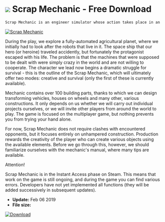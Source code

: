 # ![](https://cdn.softexe.net/static/icon/win.gif) Scrap Mechanic  - Free Download

```sh
Scrap Mechanic is an engineer simulator whose action takes place in an open world.
```
[![Scrap Mechanic](https://gallery.dpcdn.pl/imgc/Tools/89629/g_-_420x350_1.5_-_xa1477e5d-8a0b-4127-bb97-9f0067fe69cd.jpg)](https://softexe.net/win/games-entertainment/simulators/scrap-mechanic:apdf.html)

During the play, we explore a fully-automated agricultural planet, where we initially had to look after the robots that live in it. The space ship that our hero (or heroine) traveled accidently, but fortunately the protagonist escaped with his life. The problem is that the machines that were supposed to be dealt with were simply crazy in the world and are not willing to cooperate. The character we lead now begins a dramatic struggle for survival - this is the outline of the Scrap Mechanic, which will ultimately offer two modes: creative and survival (only the first of these is currently available).
 
 Mechanic contains over 100 building parts, thanks to which we can design transforming vehicles, houses on wheels and many other, various constructions. It only depends on us whether we will carry out individual projects ourselves, or we will invite other players from around the world to play. The game is focused on the multiplayer game, but nothing prevents you from trying your hand alone.
 
 For now, Scrap Mechanic does not require clashes with encountered opponents, but it focuses entirely on unhampered construction. Production rewards the creativity of the player who can create various objects using the available elements. Before we go through this, however, we should familiarize ourselves with the mechanic's manual, where many tips are available.
 
 Attention!
 
 Scrap Mechanic is in the Instant Access phase on Steam. This means that work on the game is still ongoing, and during the game you can find various errors. Developers have not yet implemented all functions (they will be added successively in subsequent updates).


- **Update:** Feb 06 2019
- **File size:** 

[![Download](https://cdn.softexe.net/static/img/download.png)](https://softexe.net/win/games-entertainment/simulators/scrap-mechanic:apdf.html)

